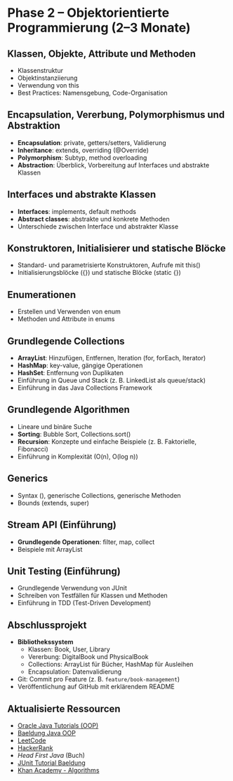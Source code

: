 # Phase 2 – Objektorientierte Programmierung (2–3 Monate)

## Klassen, Objekte, Attribute und Methoden
- Klassenstruktur
- Objektinstanziierung
- Verwendung von this
- Best Practices: Namensgebung, Code-Organisation

## Encapsulation, Vererbung, Polymorphismus und Abstraktion
- **Encapsulation**: private, getters/setters, Validierung
- **Inheritance**: extends, overriding (@Override)
- **Polymorphism**: Subtyp, method overloading
- **Abstraction**: Überblick, Vorbereitung auf Interfaces und abstrakte Klassen

## Interfaces und abstrakte Klassen
- **Interfaces**: implements, default methods
- **Abstract classes**: abstrakte und konkrete Methoden
- Unterschiede zwischen Interface und abstrakter Klasse

## Konstruktoren, Initialisierer und statische Blöcke
- Standard- und parametrisierte Konstruktoren, Aufrufe mit this()
- Initialisierungsblöcke ({}) und statische Blöcke (static {})

## Enumerationen
- Erstellen und Verwenden von enum
- Methoden und Attribute in enums

## Grundlegende Collections
- **ArrayList**: Hinzufügen, Entfernen, Iteration (for, forEach, Iterator)
- **HashMap**: key-value, gängige Operationen
- **HashSet**: Entfernung von Duplikaten
- Einführung in Queue und Stack (z. B. LinkedList als queue/stack)
- Einführung in das Java Collections Framework

## Grundlegende Algorithmen
- Lineare und binäre Suche
- **Sorting**: Bubble Sort, Collections.sort()
- **Recursion**: Konzepte und einfache Beispiele (z. B. Faktorielle, Fibonacci)
- Einführung in Komplexität (O(n), O(log n))

## Generics
- Syntax (<T>), generische Collections, generische Methoden
- Bounds (extends, super)

## Stream API (Einführung)
- **Grundlegende Operationen**: filter, map, collect
- Beispiele mit ArrayList

## Unit Testing (Einführung)
- Grundlegende Verwendung von JUnit
- Schreiben von Testfällen für Klassen und Methoden
- Einführung in TDD (Test-Driven Development)

## Abschlussprojekt
- **Bibliothekssystem**
  - Klassen: Book, User, Library
  - Vererbung: DigitalBook und PhysicalBook
  - Collections: ArrayList für Bücher, HashMap für Ausleihen
  - Encapsulation: Datenvalidierung
- Git: Commit pro Feature (z. B. `feature/book-management`)
- Veröffentlichung auf GitHub mit erklärendem README

## Aktualisierte Ressourcen
- [Oracle Java Tutorials (OOP)](https://docs.oracle.com/javase/tutorial/java/concepts/)
- [Baeldung Java OOP](https://www.baeldung.com/java-oop)
- [LeetCode](https://leetcode.com)
- [HackerRank](https://www.hackerrank.com)
- *Head First Java* (Buch)
- [JUnit Tutorial Baeldung](https://www.baeldung.com/junit-5)
- [Khan Academy - Algorithms](https://www.khanacademy.org/computing/computer-science/algorithms)